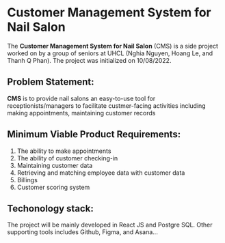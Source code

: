 
# Customer Management System for Nail Salon
The **Customer Management System for Nail Salon** (CMS) is a side project worked on by a group of seniors at UHCL (Nghia Nguyen, Hoang Le, and Thanh Q Phan). The project was initialized on 10/08/2022.

## Problem Statement:
**CMS** is to provide nail salons an easy-to-use tool for receptionists/managers to facilitate custmer-facing activities including making appointments, maintaining customer records

## Minimum Viable Product Requirements:
1. The ability to make appointments
2. The ability of customer checking-in
3. Maintaining customer data
4. Retrieving and matching employee data with customer data
5. Billings
6. Customer scoring system

## Techonology stack:
The project will be mainly developed in React JS and Postgre SQL. Other supporting tools includes Github, Figma, and Asana...

